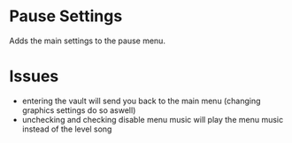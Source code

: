 # Pause Settings

Adds the main settings to the pause menu.

# Issues

- entering the vault will send you back to the main menu (changing graphics settings do so aswell)
- unchecking and checking disable menu music will play the menu music instead of the level song